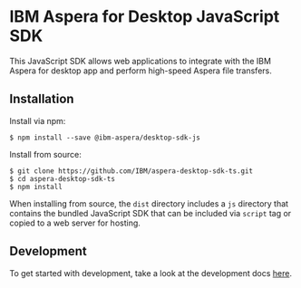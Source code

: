 # IBM Aspera for Desktop JavaScript SDK
This JavaScript SDK allows web applications to integrate with the IBM Aspera for desktop app and perform high-speed Aspera file transfers.

## Installation
Install via npm:

```shell
$ npm install --save @ibm-aspera/desktop-sdk-js
```

Install from source:

```shell
$ git clone https://github.com/IBM/aspera-desktop-sdk-ts.git
$ cd aspera-desktop-sdk-ts
$ npm install
```

When installing from source, the `dist` directory includes a `js` directory that contains the bundled JavaScript SDK that can be included via `script` tag
or copied to a web server for hosting.

## Development
To get started with development, take a look at the development docs [here](docs/DEVELOPMENT.md).
